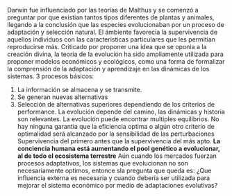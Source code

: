 Darwin fue influenciado por las teorías de Malthus y se comenzó a preguntar por que existian tantos tipos diferentes de plantas y animales, llegando a la conclusión que las especies evolucionaban por un proceso de adaptación y selección natural.
El ámbiente favorecia la supervivencia de aquellos individuos con las caracteristicas particulares que les permitian reproducirse más.
Criticado por proponer una idea que se oponia a la creación divina, la teoria de la evolución ha sido ampliamente utilizada para proponer modelos económicos y ecológicos, como una forma de formalizar la comprensión de la adaptación y aprendizaje en las dinámicas de los sistemas.
3 procesos básicos:
1. La información se almacena y se transmite.
2. Se generan nuevas alternativas
3. Selección de alternativas superiores dependiendo de los criterios de performance.
La evolución depende del camino, las dinámicas y historia son relevantes.
La evolución puede encontrar multiples equilibrios.
No hay ninguna garantia que la eficiencia optima o algún otro criterio de optimalidad será alcanzado por la sensibilidad de las perturbaciones
Supervivencia del primero antes que la supervivencia del más apto.
**La conciencia humana está aumentando el pool genético a evolucionar, al de todo el ecosistema terrestre**
Aún cuando los mercados fuerzan procesos adaptativos, los sistemas que evolucionan no son necesariamente optimos, entonce sla pregunta que queda es: ¿Que influencia externa es necesaria y cuando debería ser utilizada para mejorar el sistema económico por medio de adaptaciones evolutivas?